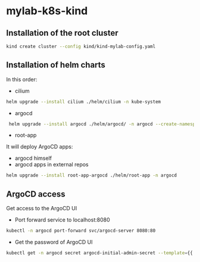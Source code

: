 # mylab-k8s-kind

## Installation of the root cluster

```bash
kind create cluster --config kind/kind-mylab-config.yaml
```

## Installation of helm charts
In this order:

- cilium
```bash
helm upgrade --install cilium ./helm/cilium -n kube-system
```
- argocd
```bash
 helm upgrade --install argocd ./helm/argocd/ -n argocd --create-namespace
```
- root-app

It will deploy ArgoCD apps:
- argocd himself
- argocd apps in external repos

```bash
helm upgrade --install root-app-argocd ./helm/root-app -n argocd
```

## ArgoCD access

Get access to the ArgoCD UI

- Port forward service to localhost:8080
```bash
kubectl -n argocd port-forward svc/argocd-server 8080:80
```
- Get the password of ArgoCD UI

```bash
kubectl get -n argocd secret argocd-initial-admin-secret --template={{.data.password}} | base64 -d
```